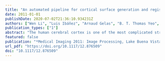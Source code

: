 ```yaml
---
title: "An automated pipeline for cortical surface generation and registration of the cerebral cortex"
date: 2011-01-01
publishDate: 2020-07-02T21:36:10.934231Z
authors: ["Wen Li", "Luis Ibáñez", "Arnaud Gelas", "B. T. Thomas Yeo", "Marc Niethammer", "Nancy Andreasen", "Vincent A. Magnotta"]
publication_types: ["1"]
abstract: "The human cerebral cortex is one of the most complicated structures in the body. It has a highly convoluted structure with much of the cortical sheet buried in sulci. Based on cytoarchitectural and functional imaging studies, it is possible to segment the cerebral cortex into several subregions. While it is only possible to differentiate the true anatomical subregions based on cytoarchitecture, the surface morphometry aligns closely with the underlying cytoarchitecture and provides features that allow the surface of the cortex to be parcellated based on the sulcal and gyral patterns that are readily visible on the MR images. We have developed a fully automated pipeline for the generation and registration of cortical surfaces in the spherical domain. The pipeline initiates with the BRAINS AutoWorkup pipeline. Subsequently, topology correction and surface generation is performed to generate a genus zero surface and mapped to a sphere. Several surface features are then calculated to drive the registration between the atlas surface and other datasets. A spherical diffeomorphic demons algorithm is used to co-register an atlas surface onto a subject surface. A lobar based atlas of the cerebral cortex was created from a manual parcellation of the cortex. The atlas surface was then co-registered to five additional subjects using a spherical diffeomorphic demons algorithm. The labels from the atlas surface were warped on the subject surface and compared to the manual raters. The average Dice overlap index was 0.89 across all regions."
featured: false
publication: "*Medical Imaging 2011: Image Processing, Lake Buena Vista, Florida, USA, February 14-16, 2011*"
url_pdf: "https://doi.org/10.1117/12.876509"
doi: "10.1117/12.876509"
---
```



